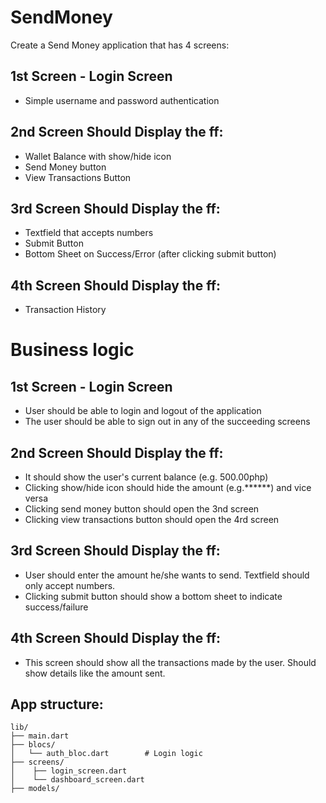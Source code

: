 # SendMoney

Create a Send Money application that has 4 screens:

## 1st Screen - Login Screen
- Simple username and password authentication

## 2nd Screen Should Display the ff:
- Wallet Balance with show/hide icon
- Send Money button
- View Transactions Button

## 3rd Screen Should Display the ff:
- Textfield that accepts numbers
- Submit Button
- Bottom Sheet on Success/Error (after clicking submit button)

## 4th Screen Should Display the ff:
- Transaction History

# Business logic

## 1st Screen - Login Screen
- User should be able to login and logout of the application
- The user should be able to sign out in any of the succeeding screens

## 2nd Screen Should Display the ff:
- It should show the user's current balance (e.g. 500.00php)
- Clicking show/hide icon should hide the amount (e.g.******) and vice versa
- Clicking send money button should open the 3nd screen
- Clicking view transactions button should open the 4rd screen

## 3rd Screen Should Display the ff:
- User should enter the amount he/she wants to send. Textfield should only accept numbers.
- Clicking submit button should show a bottom sheet to indicate success/failure

## 4th Screen Should Display the ff:
- This screen should show all the transactions made by the user. Should show details like the amount sent.

## App structure:
```
lib/
├── main.dart
├── blocs/
│   └── auth_bloc.dart        # Login logic
├── screens/
│    ├── login_screen.dart
│    └── dashboard_screen.dart
├── models/
```
